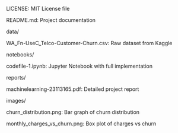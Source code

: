 LICENSE: MIT License file

README.md: Project documentation

data/

WA_Fn-UseC_Telco-Customer-Churn.csv: Raw dataset from Kaggle

notebooks/

codefile-1.ipynb: Jupyter Notebook with full implementation

reports/

machinelearning-23113165.pdf: Detailed project report

images/

churn_distribution.png: Bar graph of churn distribution

monthly_charges_vs_churn.png: Box plot of charges vs churn
